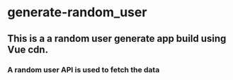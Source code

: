 # generate-random_user
## This is a a random user generate app build using Vue cdn.
### A random user API is used to fetch the data 

